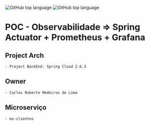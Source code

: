 ![GitHub top language](https://img.shields.io/badge/SPRING%20BOOT-2.6.4-brightgreen)
![GitHub top language](https://img.shields.io/badge/APP%20RELEASE-1.0.0-blue)
# POC - Observabilidade => Spring Actuator + Prometheus + Grafana

## Project Arch
	- Project BackEnd: Spring Cloud 2.6.3
	
## Owner
	- Carlos Roberto Medeiros de Lima
	
## Microserviço 
	- ms-clientes
	
	
	
	

